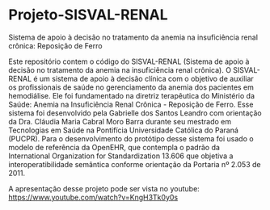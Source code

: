 # Projeto-SISVAL-RENAL
Sistema de apoio à decisão no tratamento da anemia na insuficiência renal crônica: Reposição de Ferro

Este repositório contem o código do SISVAL-RENAL (Sistema de apoio à decisão no tratamento da anemia na insuficiência renal crônica). 
O SISVAL-RENAL é um sistema de apoio à decisão clínica com o objetivo de auxiliar os profissionais de saúde no gerenciamento da anemia dos pacientes em hemodiálise. 
Ele foi fundamentado na diretriz terapêutica do Ministério da Saúde: Anemia na Insuficiência Renal Crônica - Reposição de Ferro. 
Esse sistema foi desenvolvido pela Gabrielle dos Santos Leandro com orientação da Dra. Cláudia Maria Cabral Moro Barra durante seu mestrado em Tecnologias em Saúde na Pontifícia Universidade Católica do Paraná (PUCPR).
Para o desenvolvimento do protótipo desse sistema foi usado o modelo de referência da OpenEHR, que contempla o padrão da International Organization for Standardization 13.606 que objetiva a interoperatibilidade semântica conforme orientação da Portaria nº 2.053 de 2011.

A apresentação desse projeto pode ser vista no youtube: https://www.youtube.com/watch?v=KngH3Tk0y0s
